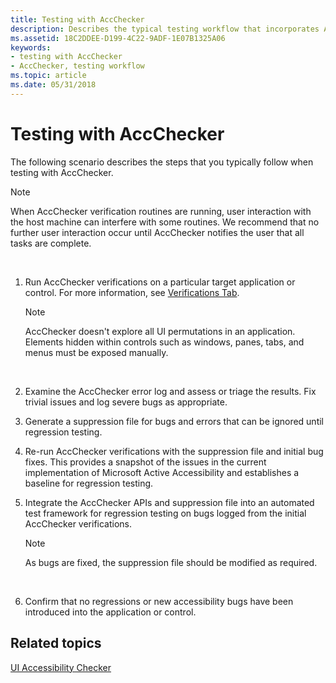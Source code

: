 ```yaml
---
title: Testing with AccChecker
description: Describes the typical testing workflow that incorporates AccChecker.
ms.assetid: 18C2DDEE-D199-4C22-9ADF-1E07B1325A06
keywords:
- testing with AccChecker
- AccChecker, testing workflow
ms.topic: article
ms.date: 05/31/2018
---
```


# Testing with AccChecker

The following scenario describes the steps that you typically follow when testing with AccChecker.

> [!Note]  
> When AccChecker verification routines are running, user interaction with the host machine can interfere with some routines. We recommend that no further user interaction occur until AccChecker notifies the user that all tasks are complete.

 

1.  Run AccChecker verifications on a particular target application or control. For more information, see [Verifications Tab](the-accchecker-graphical-user-interface.md).
    > [!Note]  
    > AccChecker doesn't explore all UI permutations in an application. Elements hidden within controls such as windows, panes, tabs, and menus must be exposed manually.

     

2.  Examine the AccChecker error log and assess or triage the results. Fix trivial issues and log severe bugs as appropriate.
3.  Generate a suppression file for bugs and errors that can be ignored until regression testing.
4.  Re-run AccChecker verifications with the suppression file and initial bug fixes. This provides a snapshot of the issues in the current implementation of Microsoft Active Accessibility and establishes a baseline for regression testing.
5.  Integrate the AccChecker APIs and suppression file into an automated test framework for regression testing on bugs logged from the initial AccChecker verifications.
    > [!Note]  
    > As bugs are fixed, the suppression file should be modified as required.

     

6.  Confirm that no regressions or new accessibility bugs have been introduced into the application or control.

## Related topics

<dl> <dt>

[UI Accessibility Checker](ui-accessibility-checker.md)
</dt> </dl>

 

 




